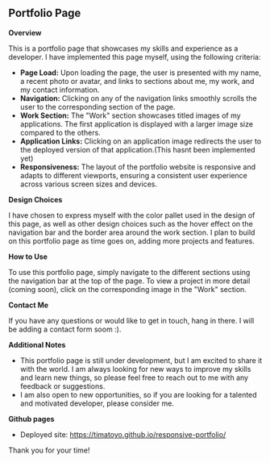 ## Portfolio Page

**Overview**

This is a portfolio page that showcases my skills and experience as a developer. I have implemented this page myself, using the following criteria:

* **Page Load:** Upon loading the page, the user is presented with my name, a recent photo or avatar, and links to sections about me, my work, and my contact information.
* **Navigation:** Clicking on any of the navigation links smoothly scrolls the user to the corresponding section of the page.
* **Work Section:** The "Work" section showcases titled images of my applications. The first application is displayed with a larger image size compared to the others.
* **Application Links:** Clicking on an application image redirects the user to the deployed version of that application.(This hasnt been implemented yet)
* **Responsiveness:** The layout of the portfolio website is responsive and adapts to different viewports, ensuring a consistent user experience across various screen sizes and devices.

**Design Choices**

I have chosen to express myself with the color pallet used in the design of this page, as well as other design choices such as the hover effect on the navigation bar and the border area around the work section. I plan to build on this portfolio page as time goes on, adding more projects and features.

**How to Use**

To use this portfolio page, simply navigate to the different sections using the navigation bar at the top of the page. To view a project in more detail (coming soon), click on the corresponding image in the "Work" section.

**Contact Me**

If you have any questions or would like to get in touch, hang in there. I will be adding a contact form soom :).

**Additional Notes**

* This portfolio page is still under development, but I am excited to share it with the world. I am always looking for new ways to improve my skills and learn new things, so please feel free to reach out to me with any feedback or suggestions.
* I am also open to new opportunities, so if you are looking for a talented and motivated developer, please consider me.

**Github pages**

* Deployed site: https://timatoyo.github.io/responsive-portfolio/

Thank you for your time!